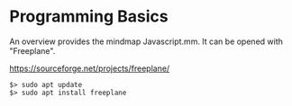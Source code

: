 # Programming Basics

An overview provides the mindmap Javascript.mm. It can be opened with "Freeplane".

https://sourceforge.net/projects/freeplane/

``` 
$> sudo apt update
$> sudo apt install freeplane
```
